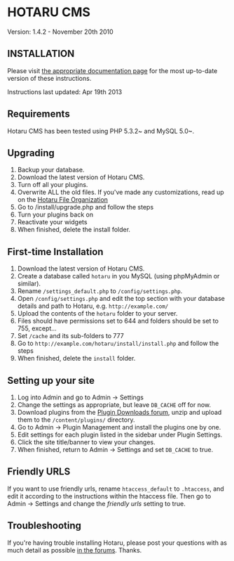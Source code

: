 HOTARU CMS
==========
Version: 1.4.2 - November 20th 2010

INSTALLATION
------------

Please visit [the appropriate documentation page][1] for the most up-to-date version of these instructions.

Instructions last updated: Apr 19th 2013

Requirements
------------

Hotaru CMS has been tested using PHP 5.3.2~  and MySQL 5.0~.

Upgrading
---------

  1. Backup your database.
  2. Download the latest version of Hotaru CMS.
  3. Turn off all your plugins.
  4. Overwrite ALL the old files. If you've made any customizations, read up on the [Hotaru File Organization][2]
  5. Go to /install/upgrade.php and follow the steps
  6. Turn your plugins back on
  7. Reactivate your widgets
  8. When finished, delete the install folder.

First-time Installation
-----------------------

  1. Download the latest version of Hotaru CMS.
  2. Create a database called `hotaru` in you MySQL (using phpMyAdmin or similar).
  3. Rename `/settings_default.php` to `/config/settings.php`.
  4. Open `/config/settings.php` and edit the top section with your database details and path to Hotaru, e.g. `http://example.com/`
  5. Upload the contents of the `hotaru` folder to your server.
  6. Files should have permissions set to 644 and folders should be set to 755, except...
  7. Set `/cache` and its sub-folders to 777
  8. Go to `http://example.com/hotaru/install/install.php` and follow the steps
  9. When finished, delete the `install` folder.

Setting up your site
--------------------

  1. Log into Admin and go to Admin -> Settings
  2. Change the settings as appropriate, but leave `DB_CACHE` off for now.
  3. Download plugins from the [Plugin Downloads forum][3], unzip and upload them to the `/content/plugins/` directory.
  4. Go to Admin -> Plugin Management and install the plugins one by one.
  5. Edit settings for each plugin listed in the sidebar under Plugin Settings.
  6. Click the site title/banner to view your changes.
  7. When finished, return to Admin -> Settings and set `DB_CACHE` to true.


Friendly URLS
-------------

If you want to use friendly urls, rename `htaccess_default` to `.htaccess`, and edit it according to the instructions within 
the htaccess file. Then go to Admin -> Settings and change the *friendly urls* setting to true.

Troubleshooting
---------------

If you're having trouble installing Hotaru, please post your questions with as much detail as possible [in the forums][4]. Thanks.


  [1]: http://hotarudocs.com/Getting_Started#Installing_and_Upgrading
  [2]: http://hotarudocs.com/File_Organization
  [3]: http://forums.hotarucms.org/forumdisplay.php?18-Plugin-Downloads
  [4]: http://forums.hotarucms.org/forum.php
